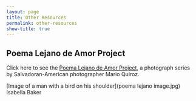 ```yaml
---
layout: page
title: Other Resources
permalink: other-resources
show-title: true
---
```

Poema Lejano de Amor Project
---
Click here to see the [Poema Lejano de Amor Project](http://marioquiroz.com/poema-lejano-de-amor-project.html), a photograph series by Salvadoran-American photographer Mario Quiroz.

[Image of a man with a bird on his shoulder](poema lejano image.jpg)
Isabella Baker
